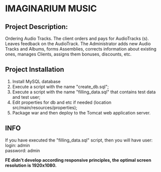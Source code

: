 **IMAGINARIUM MUSIC**
========================

**Project Description:**
-
Ordering Audio Tracks. The client orders and pays for AudioTracks (s). Leaves feedback on the AudioTrack. The Administrator adds new Audio Tracks and Albums, forms Assemblies, corrects information about existing ones, manages Clients, assigns them bonuses, discounts, etc.

**Project Installation**
-
1. Install MySQL database
2. Execute a script with the name "create_db.sql";
3. Execute a script with the name "filling_data.sql" that contains test data and test user;
4. Edit properties for db and etc if needed (location src/main/resources/properties);
5. Package war and then deploy to the Tomcat web application server.

**INFO**
-
If you have executed the "filling_data.sql" script, then you will have user:  
login: admin  
password: admin

**FE didn't develop according responsive principles, the optimal screen resolution is 1920x1080.**